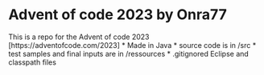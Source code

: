 <h1>Advent of code 2023 by Onra77</h1>
This is a repo for the Advent of code 2023
[https://adventofcode.com/2023]
* Made in Java
* source code is in /src
* test samples and final inputs are in /ressources
* .gitignored Eclipse and classpath files
